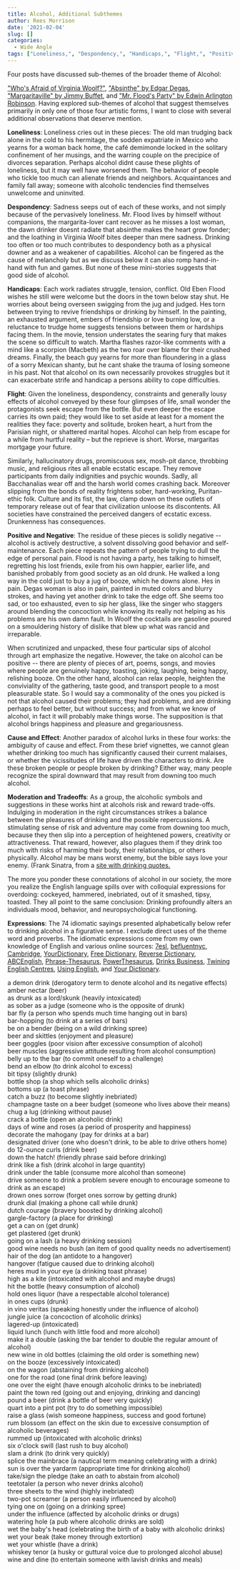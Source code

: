 ```yaml
---
title: Alcohol, Additional Subthemes
author: Rees Morrison
date: '2021-02-04'
slug: []
categories:
  - Wide Angle
tags: ["Loneliness,", "Despondency,", "Handicaps,", "Flight,", "Positive and Negative", "Expressions",]
---
```


Four posts have discussed sub-themes of the broader theme of Alcohol:

["Who's Afraid of Virginia Woolf?"](https://themesfromart.com/blog/2021-02-03-alcohol-woolf-nichols/alcoholwoolfnichols/),
["Absinthe" by Edgar Degas](https://themesfromart.com/blog/2021-02-03-alcohol-absinthe-degas/alcoholabsinthedegas/),
["Margaritaville" by Jimmy Buffet](https://themesfromart.com/blog/2021-02-01-alcohol-margaritaville-buffet/alcoholmargarita/), and
["Mr. Flood's Party" by Edwin Arlington Robinson](https://themesfromart.com/post/2021-01-24-alcohol-flood-frost/alcohol/).  Having explored sub-themes of alcohol that suggest themselves primarily in only one of those four artistic forms, I want to close with several additional observations that deserve mention.  

<!--more-->

**Loneliness**: Loneliness cries out in these pieces:  The old man trudging back alone in the cold to his hermitage, the sodden expatriate in Mexico who yearns for a woman back home, the café demimonde locked in the solitary confinement of her musings, and the warring couple on the precipice of divorces separation.  Perhaps alcohol didnt cause these plights of loneliness, but it may well have worsened them.  The behavior of people who tickle too much can alienate friends and neighbors. Acquaintances and family fall away; someone with alcoholic tendencies find themselves unwelcome and uninvited.

**Despondency**:  Sadness seeps out of each of these works, and not simply because of the pervasively loneliness.  Mr. Flood lives by himself without companions, the margarita-lover cant recover as he misses a lost woman, the dawn drinker doesnt radiate that absinthe makes the heart grow fonder; and the loathing in Virginia Woolf bites deeper than mere sadness. Drinking too often or too much contributes to despondency both as a physical downer and as a weakener of capabilities.  Alcohol can be fingered as the cause of melancholy but as we discuss below it can also romp hand-in-hand with fun and games.  But none of these mini-stories suggests that good side of alcohol.

**Handicaps**:  Each work radiates struggle, tension, conflict.  Old Eben Flood wishes he still were welcome but the doors in the town below stay shut. He worries about being overseen swigging from the jug and judged. Hes torn between trying to revive friendships or drinking by himself. In the painting, an exhausted argument, embers of friendship or love burning low, or a reluctance to trudge home suggests tensions between them or hardships facing them. In the movie, tension understates the searing fury that makes the scene so difficult to watch. Martha flashes razor-like comments with a mind like a scorpion (Macbeth) as the two roar over blame for their crushed dreams. Finally, the beach guy yearns for more than floundering in a glass of a sorry Mexican shanty, but he cant shake the trauma of losing someone in his past.  Not that alcohol on its own necessarily provokes struggles but it can exacerbate strife and handicap a persons ability to cope difficulties. 

**Flight**: Given the loneliness, despondency, constraints and generally lousy effects of alcohol conveyed by these four glimpses of life, small wonder the protagonists seek escape from the bottle.  But even deeper the escape carries its own paid; they would like to set aside at least for a moment the realities they face: poverty and solitude, broken heart, a hurt from the Parisian night, or shattered marital hopes.   Alcohol can help from escape for a while from  hurtful reality – but the reprieve is short.   Worse, margaritas mortgage your future.

Similarly, hallucinatory drugs, promiscuous sex, mosh-pit dance, throbbing music, and religious rites all enable ecstatic escape.  They remove participants from daily indignities and psychic wounds.  Sadly, all Bacchanalias wear off and the harsh world comes crashing back.  Moreover slipping from the bonds of reality frightens sober, hard-working, Puritan-ethic folk.  Culture and its fist, the law, clamp down on these outlets of temporary release out of fear that civilization unloose its discontents.  All societies have constrained the perceived dangers of ecstatic excess.  Drunkenness has consequences.

**Positive and Negative**: The residue of these pieces is solidly negative -- alcohol is actively destructive, a solvent dissolving good behavior and self-maintenance.  Each piece repeats the pattern of people trying to dull the edge of personal pain. Flood is not having a party, hes talking to himself, regretting his lost friends, exile from his own happier, earlier life, and banished probably from good society as an old drunk. He walked a long way in the cold just to buy a jug of booze, which he downs alone. Hes in pain.  Degas woman is also in pain, painted in muted colors and blurry strokes, and having yet another drink to take the edge off.  She seems too sad, or too exhausted, even to sip her glass, like  the singer who staggers around blending the concoction while knowing its really not helping as his problems are his own damn fault.  In Woolf the cocktails are gasoline poured on a smouldering history of dislike that blew up what was rancid and irreparable. 

When scrutinized and unpacked, these four particular sips of alcohol through art emphasize the negative.  However, the take on alcohol can be positive -- there are plenty of pieces of art, poems, songs, and movies where people are genuinely happy, toasting, joking, laughing, being happy, relishing booze. On the other hand, alcohol can relax people, heighten the conviviality of the gathering, taste good, and transport people to a most pleasurable state. So I would say a commonality of the ones you picked is not that alcohol caused their problems; they had problems, and are drinking perhaps to feel better, but without success; and from what we know of alcohol, in fact it will probably make things worse.  The supposition is that alcohol brings happiness and pleasure and gregariousness.

**Cause and Effect**:  Another paradox of alcohol lurks in these four works: the ambiguity of cause and effect. From these brief vignettes, we cannot glean whether drinking too much has significantly caused their current malaises, or whether the vicissitudes of life have driven the characters to drink. Are these broken people or people broken by drinking?  Either way, many people recognize the spiral downward that may result from downing too much alcohol. 

**Moderation and Tradeoffs**: As a group, the alcoholic symbols and suggestions in these works hint at  alcohols risk and reward trade-offs. Indulging in moderation in the right circumstances strikes a balance between the pleasures of drinking and the possible repercussions.  A stimulating sense of risk and adventure may come from downing too much, because they then slip into a perception of heightened powers, creativity or attractiveness. That reward, however, also plagues them if they drink too much with risks of harming their body, their relationships, or others physically. Alcohol may be mans worst enemy, but the bible says love your enemy. (Frank Sinatra, from a [site with drinking quotes.](https://drinkade.com/blogs/news/35-famous-drinking-quotes)

The more you ponder these connotations of alcohol in our society, the more you realize the English language spills over with colloquial expressions for overdoing: cockeyed, hammered, inebriated, out of it smashed, tipsy, toasted.  They all point to the same conclusion:  Drinking profoundly alters an individuals mood, behavior, and neuropsychological functioning. 

**Expressions**: The 74 idiomatic sayings presented alphabetically below refer to drinking alcohol in a figurative sense. I exclude direct uses of the theme word and proverbs. The idiomatic expressions come from my own knowledge of English and various online sources: [7esl](https://7esl.com/drinking-idioms/), [befluentnyc](https://befluentnyc.tumblr.com/post/91265393607/some-idioms-and-expressions-related-to-drinking), [Cambridge](Https://dictionary.cambridge.org/topics/drink/drinking-alcohol/), [YourDictionary](https://grammar.yourdictionary.com/slang/popular-slang-getting-drunk-today-history), [Free Dictionary](https://idioms.thefreedictionary.com/), [Reverse Dictionary](https://reversedictionary.org/wordsfor/alcohol), [ABCEnglish](https://www.abcenglish.nl/english-phrases-when-drinking-alcohol/), [Phrase-Thesaurus](https://www.phrases.org.uk/phrase-thesaurus/related/drink.html), [PowerThesaurus](https://www.powerthesaurus.org/drink_alcohol/synonyms), [Drinks Business](https://www.thedrinksbusiness.com/2015/01/top-10-drinking-phrases-and-their-origins/), [Twining English Centres](https://www.twinenglishcentres.com/blog/14-drink-idioms), [Using English](https://www.usingenglish.com/reference/idioms/cat/7.html), and [Your Dictionary](https://www.yourdictionary.com/hangover). 

<!--Here are the sayings.-->

a demon drink (derogatory term to denote alcohol and its negative effects)  
amber nectar (beer)  
as drunk as a lord/skunk (heavily intoxicated)  
as sober as a judge (someone who is the opposite of drunk)  
bar fly (a person who spends much time hanging out in bars)  
bar-hopping (to drink at a series of bars)  
be on a bender (being on a wild drinking spree)  
beer and skittles (enjoyment and pleasure)  
beer goggles (poor vision after excessive consumption of alcohol)  
beer muscles (aggressive attitude resulting from alcohol consumption)  
belly up to the bar (to commit oneself to a challenge)  
bend an elbow (to drink alcohol to excess)  
bit tipsy (slightly drunk)  
bottle shop (a shop which sells alcoholic drinks)  
bottoms up (a toast phrase)  
catch a buzz (to become slightly inebriated)  
champagne taste on a beer budget (someone who lives above their means)  
chug a lug (drinking without pause)  
crack a bottle (open an alcoholic drink)  
days of wine and roses (a period of prosperity and happiness)  
decorate the mahogany (pay for drinks at a bar)  
designated driver (one who doesn't drink, to be able to drive others home)  
do 12-ounce curls (drink beer)  
down the hatch! (friendly phrase said before drinking)  
drink like a fish (drink alcohol in large quantity)  
drink under the table (consume more alcohol than someone)  
drive someone to drink a problem severe enough to encourage someone to drink as an escape)  
drown ones sorrow (forget ones sorrow by getting drunk)  
drunk dial (making a phone call while drunk)  
dutch courage (bravery boosted by drinking alcohol)  
gargle-factory (a place for drinking)  
get a can on (get drunk)  
get plastered (get drunk)  
going on a lash (a heavy drinking session)  
good wine needs no bush (an item of good quality needs no advertisement)  
hair of the dog (an antidote to a hangover)  
hangover (fatigue caused due to drinking alcohol)  
heres mud in your eye (a drinking toast phrase)  
high as a kite (intoxicated with alcohol and maybe drugs)  
hit the bottle (heavy consumption of alcohol)  
hold ones liquor (have a respectable alcohol tolerance)  
in ones cups (drunk)  
in vino veritas (speaking honestly under the influence of alcohol)  
jungle juice (a concoction of alcoholic drinks)  
lagered-up (intoxicated)  
liquid lunch (lunch with little food and more alcohol)  
make it a double (asking the bar tender to double the regular amount of alcohol)  
new wine in old bottles (claiming the old order is something new)  
on the booze (excessively intoxicated)  
on the wagon (abstaining from drinking alcohol)  
one for the road (one final drink before leaving)  
one over the eight (have enough alcoholic drinks to be inebriated)  
paint the town red (going out and enjoying, drinking and dancing)  
pound a beer (drink a bottle of beer very quickly)  
quart into a pint pot (try to do something impossible)  
raise a glass (wish someone happiness, success and good fortune)  
rum blossom (an effect on the skin due to excessive consumption of alcoholic beverages)  
rummed up (intoxicated with alcoholic drinks)  
six o'clock swill (last rush to buy alcohol)  
slam a drink (to drink very quickly)  
splice the mainbrace (a nautical term meaning celebrating with a drink)  
sun is over the yardarm (appropriate time for drinking alcohol)  
take/sign the pledge (take an oath to abstain from alcohol)  
teetotaler (a person who never drinks alcohol)  
three sheets to the wind (highly inebriated)  
two-pot screamer (a person easily influenced by alcohol)  
tying one on (going on a drinking spree)  
under the influence (affected by alcoholic drinks or drugs)  
watering hole (a pub where alcoholic drinks are sold)  
wet the baby's head (celebrating the birth of a baby with alcoholic drinks)  
wet your beak (take money through extortion)  
wet your whistle (have a drink)  
whiskey tenor (a husky or guttural voice due to prolonged alcohol abuse)  
wine and dine (to entertain someone with lavish drinks and meals)  